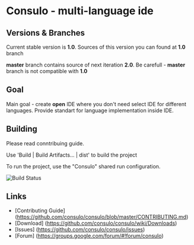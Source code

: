 # Consulo - multi-language ide

## Versions & Branches

Current stable version is **1.0**. Sources of this version you can found at **1.0** branch

**master** branch contains source of next iteration **2.0**. Be carefull - **master** branch is not compatible with **1.0**

## Goal

Main goal - create **open** IDE where you don't need select IDE for different languages. Provide standart for language implementation inside IDE. 

## Building

Please read conntribuing guide.

Use 'Build | Build Artifacts... | dist' to build the project

To run the project, use the "Consulo" shared run configuration.

![Build Status](http://must-be.org/vulcan/statusImage?name=consulo)

## Links

* [Contributing Guide] (https://github.com/consulo/consulo/blob/master/CONTRIBUTING.md)
* [Download] (https://github.com/consulo/consulo/wiki/Downloads)
* [Issues] (https://github.com/consulo/consulo/issues)
* [Forum] (https://groups.google.com/forum/#!forum/consulo)
